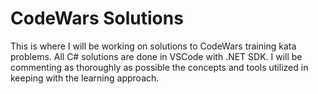 ﻿# CodeWars Solutions

 This is where I will be working on solutions to CodeWars training kata problems. All C# solutions are done in VSCode with .NET SDK. I will be commenting as thoroughly as possible the concepts and tools utilized in keeping with the learning approach.
